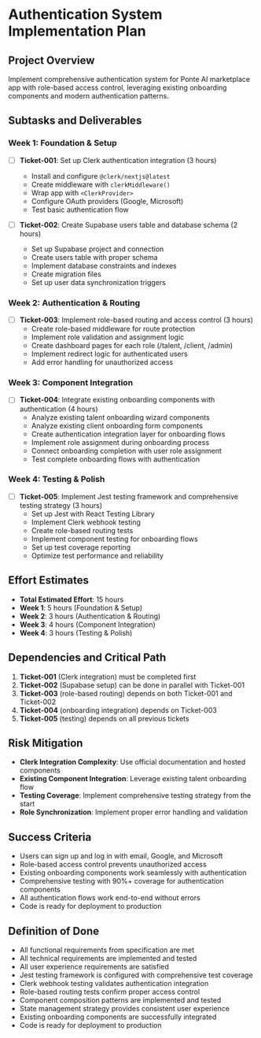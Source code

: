 # Authentication System Implementation Plan

## Project Overview
Implement comprehensive authentication system for Ponte AI marketplace app with role-based access control, leveraging existing onboarding components and modern authentication patterns.

## Subtasks and Deliverables

### Week 1: Foundation & Setup
- [ ] **Ticket-001**: Set up Clerk authentication integration (3 hours)
  - Install and configure `@clerk/nextjs@latest`
  - Create middleware with `clerkMiddleware()`
  - Wrap app with `<ClerkProvider>`
  - Configure OAuth providers (Google, Microsoft)
  - Test basic authentication flow

- [ ] **Ticket-002**: Create Supabase users table and database schema (2 hours)
  - Set up Supabase project and connection
  - Create users table with proper schema
  - Implement database constraints and indexes
  - Create migration files
  - Set up user data synchronization triggers

### Week 2: Authentication & Routing
- [ ] **Ticket-003**: Implement role-based routing and access control (3 hours)
  - Create role-based middleware for route protection
  - Implement role validation and assignment logic
  - Create dashboard pages for each role (/talent, /client, /admin)
  - Implement redirect logic for authenticated users
  - Add error handling for unauthorized access

### Week 3: Component Integration
- [ ] **Ticket-004**: Integrate existing onboarding components with authentication (4 hours)
  - Analyze existing talent onboarding wizard components
  - Analyze existing client onboarding form components
  - Create authentication integration layer for onboarding flows
  - Implement role assignment during onboarding process
  - Connect onboarding completion with user role assignment
  - Test complete onboarding flows with authentication

### Week 4: Testing & Polish
- [ ] **Ticket-005**: Implement Jest testing framework and comprehensive testing strategy (3 hours)
  - Set up Jest with React Testing Library
  - Implement Clerk webhook testing
  - Create role-based routing tests
  - Implement component testing for onboarding flows
  - Set up test coverage reporting
  - Optimize test performance and reliability

## Effort Estimates
- **Total Estimated Effort**: 15 hours
- **Week 1**: 5 hours (Foundation & Setup)
- **Week 2**: 3 hours (Authentication & Routing)
- **Week 3**: 4 hours (Component Integration)
- **Week 4**: 3 hours (Testing & Polish)

## Dependencies and Critical Path
1. **Ticket-001** (Clerk integration) must be completed first
2. **Ticket-002** (Supabase setup) can be done in parallel with Ticket-001
3. **Ticket-003** (role-based routing) depends on both Ticket-001 and Ticket-002
4. **Ticket-004** (onboarding integration) depends on Ticket-003
5. **Ticket-005** (testing) depends on all previous tickets

## Risk Mitigation
- **Clerk Integration Complexity**: Use official documentation and hosted components
- **Existing Component Integration**: Leverage existing talent onboarding flow
- **Testing Coverage**: Implement comprehensive testing strategy from the start
- **Role Synchronization**: Implement proper error handling and validation

## Success Criteria
- Users can sign up and log in with email, Google, and Microsoft
- Role-based access control prevents unauthorized access
- Existing onboarding components work seamlessly with authentication
- Comprehensive testing with 90%+ coverage for authentication components
- All authentication flows work end-to-end without errors
- Code is ready for deployment to production

## Definition of Done
- All functional requirements from specification are met
- All technical requirements are implemented and tested
- All user experience requirements are satisfied
- Jest testing framework is configured with comprehensive test coverage
- Clerk webhook testing validates authentication integration
- Role-based routing tests confirm proper access control
- Component composition patterns are implemented and tested
- State management strategy provides consistent user experience
- Existing onboarding components are successfully integrated
- Code is ready for deployment to production 